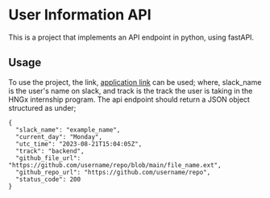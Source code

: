 # User Information API
This is a project that implements an API endpoint in python, using fastAPI.

## Usage
To use the project, the link, [application link](https://user-information-api-f3ms.onrender.com/api?slack_name=Bravin&track=backend) can be used; where, slack_name is the user's name on slack, and track is the track the user is taking in the HNGx internship program. The api endpoint should return a JSON object structured as under;

```
{
  "slack_name": "example_name",
  "current_day": "Monday",
  "utc_time": "2023-08-21T15:04:05Z",
  "track": "backend",
  "github_file_url": "https://github.com/username/repo/blob/main/file_name.ext",
  "github_repo_url": "https://github.com/username/repo",
  "status_code": 200
}
```
